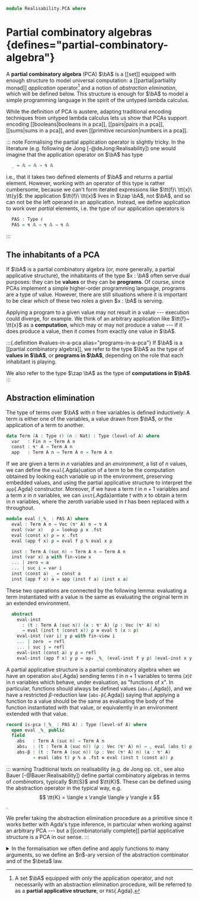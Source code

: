 <!--
```agda
open import 1Lab.Prelude

open import Data.Partial.Total
open import Data.Partial.Base
open import Data.Fin.Base hiding (_<_ ; _≤_)
open import Data.Vec.Base
```
-->

```agda
module Realisability.PCA where
```

# Partial combinatory algebras {defines="partial-combinatory-algebra"}

<!--
```agda
private variable
  ℓ : Level
  A : Type ℓ
  n : Nat
```
-->

A **partial combinatory algebra** (PCA) $\bA$ is a [[set]] equipped with
enough structure to model universal computation: a [[partial|partiality
monad]] *application* operator[^pas] and a notion of *abstraction
elimination*, which will be defined below. This structure is enough for
$\bA$ to model a simple programming language in the spirit of the
untyped lambda calculus.

[^pas]:
    A set $\bA$ equipped with *only* the application operator, and not
    necessarily with an abstraction elimination procedure, will be
    referred to as a **partial applicative structure**, or `PAS`{.Agda}.

While the definition of PCA is austere, adapting traditional encoding
techniques from untyped lambda calculus lets us show that PCAs support
encoding [[booleans|booleans in a pca]], [[pairs|pairs in a pca]],
[[sums|sums in a pca]], and even [[primitive recursion|numbers in a
pca]].

<!--
```agda
module _ {ℓ} (𝔸 : Type ℓ) where
```
-->

::: note
Formalising the partial application operator is slightly tricky. In the
literature (e.g. following de Jong [-@deJong:Realisability]) one would
imagine that the application operator on $\bA$ has type

```agda
  _ = 𝔸 → 𝔸 → ↯ 𝔸
```

i.e., that it takes two defined elements of $\bA$ and returns a partial
element. However, working with an operator of this type is rather
cumbersome, because we can't form iterated expressions like $\tt{f}\
\tt{x}\ \tt{y}$: the application $\tt{f}\ \tt{x}$ lives in $\zap \bA$,
not $\bA$, and so can not be the left operand in an application.
Instead, we define application to work over *partial* elements, i.e. the
type of our application operators is

```agda
  PAS : Type ℓ
  PAS = ↯ 𝔸 → ↯ 𝔸 → ↯ 𝔸
```
:::

## The inhabitants of a PCA

If $\bA$ is a partial combinatory algebra (or, more generally, a partial
applicative structure), the inhabitants of the type $x : \bA$ often
serve dual purposes: they can be **values** or they can be **programs**.
Of course, since PCAs implement a simple higher-order programming
language, programs are a type of value. However, there are still
situations where it is important to be clear *which* of these two roles
a given $x : \bA$ is serving.

Applying a program to a given value may not result in a value ---
execution could diverge, for example. We think of an arbitrary
application like $\tt{f}~ \tt{x}$ as a **computation**, which may or may
not produce a value --- if it does produce a value, then it comes from
exactly one value in $\bA$.

:::{.definition #values-in-a-pca alias="programs-in-a-pca"}
If $\bA$ is a [[partial combinatory algebra]], we refer to the type
$\bA$ as the type of **values in $\bA$**, or **programs in $\bA$**,
depending on the role that each inhabitant is playing.

We also refer to the type $\zap \bA$ as the type of **computations in
$\bA$**.
:::

## Abstraction elimination

The type of terms over $\bA$ with $n$ free variables is defined
inductively: A term is either one of the variables, a value drawn from
$\bA$, or the application of a term to another.

```agda
data Term (A : Type ℓ) (n : Nat) : Type (level-of A) where
  var   : Fin n → Term A n
  const : ↯⁺ A → Term A n
  app   : Term A n → Term A n → Term A n
```

If we are given a term in $n$ variables and an *environment*, a list of
$n$ values, we can define the `eval`{.Agda}uation of a term to be the
computation obtained by looking each variable up in the environment,
preserving embedded values, and using the partial applicative structure
to interpret the `app`{.Agda} constructor. Moreover, if we have a term
$t$ in $n + 1$ variables and a term $x$ in $n$ variables, we can
`inst`{.Agda}antiate $t$ with $x$ to obtain a term in $n$ variables,
where the zeroth variable used in $t$ has been replaced with $x$
throughout.

```agda
module eval (_%_ : PAS A) where
  eval : Term A n → Vec (↯⁺ A) n → ↯ A
  eval (var x)   ρ = lookup ρ x .fst
  eval (const x) ρ = x .fst
  eval (app f x) ρ = eval f ρ % eval x ρ

  inst : Term A (suc n) → Term A n → Term A n
  inst (var x) a with fin-view x
  ... | zero = a
  ... | suc i = var i
  inst (const a) _ = const a
  inst (app f x) a = app (inst f a) (inst x a)
```

These two operations are connected by the following lemma: evaluating a
term instantiated with a value is the same as evaluating the original
term in an extended environment.

```agda
  abstract
    eval-inst
      : (t : Term A (suc n)) (x : ↯⁺ A) (ρ : Vec (↯⁺ A) n)
      → eval (inst t (const x)) ρ ≡ eval t (x ∷ ρ)
    eval-inst (var i) y ρ with fin-view i
    ... | zero  = refl
    ... | suc j = refl
    eval-inst (const a) y ρ = refl
    eval-inst (app f x) y ρ = ap₂ _%_ (eval-inst f y ρ) (eval-inst x y ρ)
```

A partial applicative structure is a partial combinatory algebra when we
have an operation `abs`{.Agda} sending terms $t$ in $n + 1$ variables to
terms $\langle x \rangle t$ in $n$ variables which behave, under
evaluation, as "functions of $x$". In particular, functions should
always be defined values (`abs↓`{.Agda}), and we have a
restricted $\beta$-reduction law (`abs-β`{.Agda}) saying that applying a
function to a value should be the same as evaluating the body of the
function instantiated with that value, or equivalently in an environment
extended with that value.

```agda
record is-pca (_%_ : PAS A) : Type (level-of A) where
  open eval _%_ public
  field
    abs   : Term A (suc n) → Term A n
    abs↓  : (t : Term A (suc n)) (ρ : Vec (↯⁺ A) n) → ⌞ eval (abs t) ρ ⌟
    abs-β : (t : Term A (suc n)) (ρ : Vec (↯⁺ A) n) (a : ↯⁺ A)
          → eval (abs t) ρ % a .fst ≡ eval (inst t (const a)) ρ
```

::: warning
Traditional texts on realisability (e.g. de Jong op. cit., see also
Bauer [-@Bauer:Realisability]) define partial combinatory algebras in
terms of *combinators*, typically $\tt{S}$ and $\tt{K}$. These can be
defined using the abstraction operator in the typical way, e.g.
$$ \tt{K} = \langle x \rangle \langle y \rangle x $$.

We prefer taking the abstraction elimination procedure as a primitive
since it works better with Agda's type inference, in particular when
working against an arbitrary PCA --- but a [[combinatorially complete]]
partial applicative structure is a PCA in our sense.
:::

<details>
<summary>In the formalisation we often define and apply functions to
many arguments, so we define an $n$-ary version of the abstraction
combinator and of the $\beta$ law.</summary>

```agda
  absₙ : (k : Nat) → Term A (k + n) → Term A n
  absₙ zero    e = e
  absₙ (suc k) e = absₙ k (abs e)

  _%ₙ_ : ∀ {n} → ↯ A → Vec (↯⁺ A) n → ↯ A
  a %ₙ []       = a
  a %ₙ (b ∷ bs) = (a %ₙ bs) % b .fst

  abstract
    abs-βₙ
      : {k n : Nat} {e : Term A (k + n)}
      → (ρ : Vec (↯⁺ A) n) (as : Vec (↯⁺ A) k)
      → (eval (absₙ k e) ρ %ₙ as) ≡ eval e (as ++ ρ)
    abs-βₙ ρ [] = refl
    abs-βₙ {e = e} ρ (x ∷ as) = ap (_% x .fst) (abs-βₙ ρ as) ∙ abs-β _ (as ++ ρ) x ∙ eval-inst e x (as ++ ρ)
```

</details>

<!--
```agda
record PCA-on (A : Type ℓ) : Type ℓ where
  infixl 25 _%_

  field
    has-is-set : is-set A
    _%_        : ↯ A → ↯ A → ↯ A
    has-is-pca : is-pca _%_

  open is-pca has-is-pca public

PCA : (ℓ : Level) → Type (lsuc ℓ)
PCA ℓ = Σ[ X ∈ Set ℓ ] PCA-on ∣ X ∣

module PCA {ℓ} (A : PCA ℓ) where
  open PCA-on (A .snd) public
```
-->
